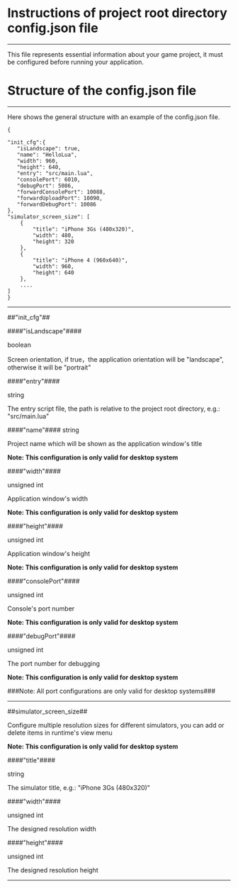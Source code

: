 Instructions of project root directory config.json file
===
---
This file represents essential information about your game project, it must be configured before running your application.

Structure of the config.json file
===
---
Here shows the general structure with an example of the config.json file.

	{
	
    "init_cfg":{
       "isLandscape": true,
       "name": "HelloLua",
       "width": 960,
       "height": 640,
       "entry": "src/main.lua",
	   "consolePort": 6010,
       "debugPort": 5086,
       "forwardConsolePort": 10088,
       "forwardUploadPort": 10090,
       "forwardDebugPort": 10086
    },
    "simulator_screen_size": [
        {
            "title": "iPhone 3Gs (480x320)",
            "width": 480,
            "height": 320
        },
        {
            "title": "iPhone 4 (960x640)",
            "width": 960,
            "height": 640
        },
        ....
    ]
	}
---	

##"init_cfg"##

####"isLandscape"####

boolean

Screen orientation, if true，the application orientation will be "landscape", otherwise it will be "portrait"

####"entry"####

string

The entry script file, the path is relative to the project root directory, e.g.: "src/main.lua"

####"name"####
string

Project name which will be shown as the application window's title

**Note: This configuration is only valid for desktop system**

####"width"####

unsigned int

Application window's width

**Note: This configuration is only valid for desktop system**

####"height"####

unsigned int

Application window's height

**Note: This configuration is only valid for desktop system**

####"consolePort"####

unsigned int

Console's port number

**Note: This configuration is only valid for desktop system**

####"debugPort"####

unsigned int

The port number for debugging

**Note: This configuration is only valid for desktop system**

###Note: All port configurations are only valid for desktop systems###

---
##simulator_screen_size##

Configure multiple resolution sizes for different simulators, you can add or delete items in runtime's view menu

**Note: This configuration is only valid for desktop system**

####"title"####

string

The simulator title, e.g.: "iPhone 3Gs (480x320)"

####"width"####

unsigned int

The designed resolution width

####"height"####

unsigned int

The designed resolution height

---